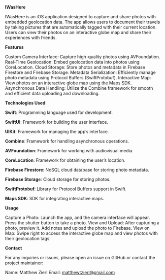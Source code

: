 **IWasHere**

IWasHere is an iOS application designed to capture and share photos with embedded geolocation data. The app allows users to document their travels by taking pictures that are automatically tagged with their current location. Users can view their photos on an interactive globe map and share their experiences with friends.

**Features**

Custom Camera Interface: Capture high-quality photos using AVFoundation.
Real-Time Geolocation: Embed geolocation data into photos using CoreLocation.
Cloud Storage: Store photos and metadata in Firebase Firestore and Firebase Storage.
Metadata Serialization: Efficiently manage photo metadata using Protocol Buffers (SwiftProtobuf).
Interactive Map: View photos on an interactive globe map using the Maps SDK.
Asynchronous Data Handling: Utilize the Combine framework for smooth and efficient data uploading and downloading.

**Technologies Used**

**Swift**: Programming language used for development.

**SwiftUI**: Framework for building the user interface.

**UIKit**: Framework for managing the app’s interface.

**Combine**: Framework for handling asynchronous operations.

**AVFoundation**: Framework for working with audiovisual media.

**CoreLocation**: Framework for obtaining the user’s location.

**Firebase Firestore**: NoSQL cloud database for storing photo metadata.

**Firebase Storag**e: Cloud storage for storing photos.

**SwiftProtobuf**: Library for Protocol Buffers support in Swift.

**Maps SDK**: SDK for integrating interactive maps.

**Usage**

Capture a Photo: Launch the app, and the camera interface will appear. Press the shutter button to take a photo.
View and Upload: After capturing a photo, preview it. Add notes and upload the photo to Firebase.
View on Map: Swipe right to access the interactive globe map and view photos with their geolocation tags.

**Contact**

For any inquiries or issues, please open an issue on GitHub or contact the project maintainer:

Name: Matthew Zierl
Email: matthewtzierl@gmail.com

